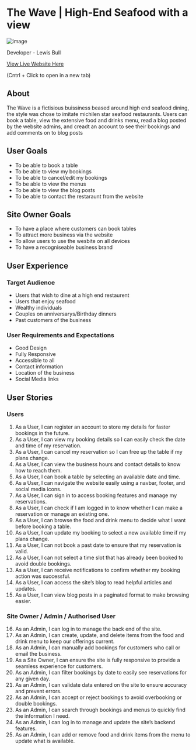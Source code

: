 # The Wave | High-End Seafood with a view

![image](https://github.com/user-attachments/assets/20fa747d-653c-47a9-b849-ea847c23a97a)

Developer - Lewis Bull

[View Live Website Here](https://cl-pp4-the-wave-76e93eea9754.herokuapp.com/)

(Cntrl + Click to open in a new tab)

## About
The Wave is a fictisious buissiness beased around high end seafood dining, the style was chose to imitate michilen star seafood restaurants. Users can book a table, view the extensive food and drinks menu, read a blog posted by the website admins, and creadt an account to see their bookings and add comments on to blog posts

## User Goals

 - To be able to book a table
 - To be able to view my bookings
 - To be able to cancel/edit my bookings
 - To be able to view the menus
 - To be able to view the blog posts
 - To be able to contact the restaraunt from the website

## Site Owner Goals
 - To have a place where customers can book tables
 - To attract more business via the website
 - To allow users to use the wesbite on all devices
 - To have a recogniseable business brand

## User Experience

### Target Audience

 - Users that wish to dine at a high end restaurent
 - Users that enjoy seafood
 - Wealthy individuals
 - Couples on anniversarys/Birthday dinners
 - Past customers of the business

### User Requirements and Expectations

 - Good Design
 - Fully Responsive
 - Accessible to all
 - Contact information
 - Location of the business
 - Social Media links

## User Stories

### Users

1. As a User, I can register an account to store my details for faster bookings in the future.
2. As a User, I can view my booking details so I can easily check the date and time of my reservation.
3. As a User, I can cancel my reservation so I can free up the table if my plans change.
4. As a User, I can view the business hours and contact details to know how to reach them.
5. As a User, I can book a table by selecting an available date and time.
6. As a User, I can navigate the website easily using a navbar, footer, and social media icons.
7. As a User, I can sign in to access booking features and manage my reservations.
8. As a User, I can check if I am logged in to know whether I can make a reservation or manage an existing one.
9. As a User, I can browse the food and drink menu to decide what I want before booking a table.
10. As a User, I can update my booking to select a new available time if my plans change.
11. As a User, I can not book a past date to ensure that my reservation is valid.
12. As a User, I can not select a time slot that has already been booked to avoid double bookings.
13. As a User, I can receive notifications to confirm whether my booking action was successful.
14. As a User, I can access the site’s blog to read helpful articles and updates.
15. As a User, I can view blog posts in a paginated format to make browsing easier.

### Site Owner / Admin / Authorised User

16. As an Admin, I can log in to manage the back end of the site.
17. As an Admin, I can create, update, and delete items from the food and drink menu to keep our offerings current.
18. As an Admin, I can manually add bookings for customers who call or email the business.
19. As a Site Owner, I can ensure the site is fully responsive to provide a seamless experience for customers.
20. As an Admin, I can filter bookings by date to easily see reservations for any given day.
21. As an Admin, I can validate data entered on the site to ensure accuracy and prevent errors.
22. As an Admin, I can accept or reject bookings to avoid overbooking or double bookings.
23. As an Admin, I can search through bookings and menus to quickly find the information I need.
24. As an Admin, I can log in to manage and update the site’s backend features.
25. As an Admin, I can add or remove food and drink items from the menu to update what is available.
